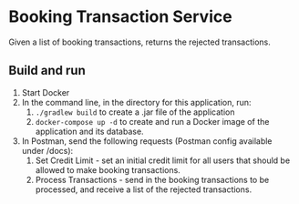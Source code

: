 # Booking Transaction Service
Given a list of booking transactions, returns the rejected transactions.

## Build and run
1. Start Docker
2. In the command line, in the directory for this application, run:
   1. ```./gradlew build``` to create a .jar file of the application
   1. ```docker-compose up -d``` to create and run a Docker image of the application and its database.
3. In Postman, send the following requests (Postman config available under /docs):
   1. Set Credit Limit - set an initial credit limit for all users that should be allowed to make booking transactions.
   1. Process Transactions - send in the booking transactions to be processed, and receive a list of the rejected transactions.